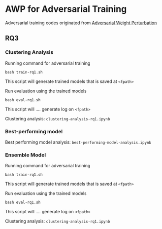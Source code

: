 # AWP for Adversarial Training
Adversarial training codes originated from [Adversarial Weight Perturbation](https://github.com/csdongxian/AWP) 


## RQ3

### Clustering Analysis

Running command for adversarial training
```
bash train-rq1.sh
```
This script will generate trained models that is saved at `<fpath>`

Run evaluation using the trained models
```
bash eval-rq1.sh
```
This script will .... generate log on `<fpath>`

Clustering analysis: `clustering-analysis-rq1.ipynb`


### Best-performing model

Best performing model analysis: `best-performing-model-analysis.ipynb`


### Ensemble Model

Running command for adversarial training
```
bash train-rq1.sh
```
This script will generate trained models that is saved at `<fpath>`

Run evaluation using the trained models
```
bash eval-rq1.sh
```
This script will .... generate log on `<fpath>`

Clustering analysis: `clustering-analysis-rq1.ipynb`
